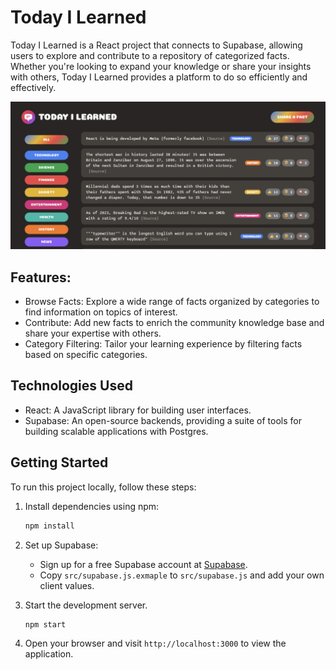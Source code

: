 # Today I Learned

Today I Learned is a React project that connects to Supabase, allowing users to explore and contribute to a repository of categorized facts. Whether you're looking to expand your knowledge or share your insights with others, Today I Learned provides a platform to do so efficiently and effectively.

<div align="center">

<img src="demo.png" />

</div>

## Features:

- Browse Facts: Explore a wide range of facts organized by categories to find information on topics of interest.
- Contribute: Add new facts to enrich the community knowledge base and share your expertise with others.
- Category Filtering: Tailor your learning experience by filtering facts based on specific categories.

## Technologies Used

- React: A JavaScript library for building user interfaces.
- Supabase: An open-source backends, providing a suite of tools for building scalable applications with Postgres.

## Getting Started

To run this project locally, follow these steps:

1. Install dependencies using npm:

   ```bash
   npm install
   ```

2. Set up Supabase:

   - Sign up for a free Supabase account at [Supabase](https://supabase.io/).
   - Copy `src/supabase.js.exmaple` to `src/supabase.js` and add your own client values.

3. Start the development server.

   ```bash
   npm start
   ```

4. Open your browser and visit `http://localhost:3000` to view the application.
